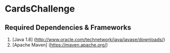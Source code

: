 # CardsChallenge

## Required Dependencies & Frameworks
1. [Java 1.8] (http://www.oracle.com/technetwork/java/javase/downloads/)
2. [Apache Maven] (https://maven.apache.org/)
